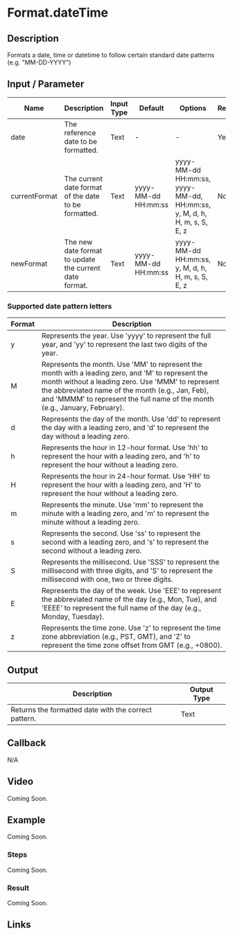 # Format.dateTime

## Description

Formats a date, time or datetime to follow certain standard date patterns (e.g. "MM-DD-YYYY")

## Input / Parameter

| Name | Description | Input Type | Default | Options | Required |
| ------ | ------ | ------ | ------ | ------ | ------ |
| date | The reference date to be formatted. | Text | - | - | Yes |
| currentFormat | The current date format of the date to be formatted. | Text | yyyy-MM-dd HH:mm:ss | yyyy-MM-dd HH:mm:ss, yyyy-MM-dd, HH:mm:ss, y, M, d, h, H, m, s, S, E, z | No |
| newFormat | The new date format to update the current date format. | Text | yyyy-MM-dd HH:mm:ss | yyyy-MM-dd HH:mm:ss, y, M, d, h, H, m, s, S, E, z | No |

### Supported date pattern letters

| Format | Description |
| ------ | ------ |
| y | Represents the year. Use 'yyyy' to represent the full year, and 'yy' to represent the last two digits of the year. |
| M | Represents the month. Use 'MM' to represent the month with a leading zero, and 'M' to represent the month without a leading zero. Use 'MMM' to represent the abbreviated name of the month (e.g., Jan, Feb), and 'MMMM' to represent the full name of the month (e.g., January, February). |
| d | Represents the day of the month. Use 'dd' to represent the day with a leading zero, and 'd' to represent the day without a leading zero. |
| h | Represents the hour in 12-hour format. Use 'hh' to represent the hour with a leading zero, and 'h' to represent the hour without a leading zero. |
| H | Represents the hour in 24-hour format. Use 'HH' to represent the hour with a leading zero, and 'H' to represent the hour without a leading zero. |
| m | Represents the minute. Use 'mm' to represent the minute with a leading zero, and 'm' to represent the minute without a leading zero. |
| s | Represents the second. Use 'ss' to represent the second with a leading zero, and 's' to represent the second without a leading zero. |
| S | Represents the millisecond. Use 'SSS' to represent the millisecond with three digits, and 'S' to represent the millisecond with one, two or three digits. |
| E | Represents the day of the week. Use 'EEE' to represent the abbreviated name of the day (e.g., Mon, Tue), and 'EEEE' to represent the full name of the day (e.g., Monday, Tuesday). |
| z | Represents the time zone. Use 'z' to represent the time zone abbreviation (e.g., PST, GMT), and 'Z' to represent the time zone offset from GMT (e.g., +0800). |

## Output

| Description | Output Type |
| ------ | ------ |
| Returns the formatted date with the correct pattern. | Text |

## Callback

N/A

## Video

Coming Soon.

<!-- Format: [![Video]({image-path}?raw=true)]({url-link}) -->

## Example

Coming Soon.

<!-- Share a scenario, like a user requirements. -->

### Steps

Coming Soon.

<!-- Show the steps and share some screenshots.

1. .....

Format: ![]({image-path}?raw=true) -->

### Result

Coming Soon.

<!-- Explain the output.

Format: ![]({image-path}?raw=true) -->

## Links